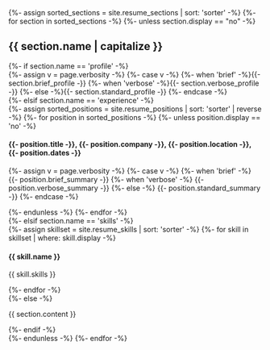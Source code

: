 <div id="resume-body" class="{{ include.theverbosity }}">
  {%- assign sorted_sections = site.resume_sections | sort: 'sorter' -%}
  {%- for section in sorted_sections -%}
  {%- unless section.display == "no" -%}
  <div class="{{ section.name }}">
    <h2>{{ section.name | capitalize }}</h2>
    {%- if section.name == 'profile' -%}
      <div class="profile">
        {%- assign v = page.verbosity -%}
        {%- case v -%}
          {%- when 'brief' -%}{{- section.brief_profile -}}
          {%- when 'verbose' -%}{{- section.verbose_profile -}}
          {%- else -%}{{- section.standard_profile -}}
        {%- endcase -%}
      </div>
    {%- elsif section.name == 'experience' -%}
      <div class="position">
        {%- assign sorted_positions = site.resume_positions | sort: 'sorter' | reverse -%}
        {%- for position in sorted_positions -%}
        {%- unless position.display == 'no' -%}
          <div class="position-head">
          <h4><span class="position-title">{{- position.title -}}</span>, <span class="position-company">{{- position.company -}}</span>, <span class="position-location">{{- position.location -}}</span>, <span class="position-dates">{{- position.dates -}}</span></h4>
          </div>
          <div class="position-summary">
          <p><span class="position-summary">
          {%- assign v = page.verbosity -%}
          {%- case v -%}
            {%- when 'brief' -%}
              {{- position.brief_summary -}}
            {%- when 'verbose' -%}
              {{- position.verbose_summary -}}
            {%- else -%}
              {{- position.standard_summary -}}
          {%- endcase -%}
          </span></p>
          </div>
        {%- endunless -%}
        {%- endfor -%}
      </div>
    {%- elsif section.name == 'skills' -%}
      <div class="skills">
        {%- assign skillset = site.resume_skills | sort: 'sorter' -%}
        {%- for skill in skillset | where: skill.display -%}
        <h4><span class="skill-name">{{ skill.name }}</span></h4>
        <p><span class="skill-skills">{{ skill.skills }}</span></p>
        {%- endfor -%}
      </div>
    {%- else -%}
      <div class="{{ section.name }}">
        <p class="{{ section.name }}">{{ section.content }}</p>
      </div>
    {%- endif -%}
  </div>
  {%- endunless -%}
  {%- endfor -%}
</div>
